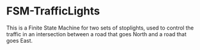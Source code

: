 # FSM-TrafficLights
This is a Finite State Machine for two sets of stoplights, used to control the traffic in an intersection between a road that goes North and a road that goes East.
